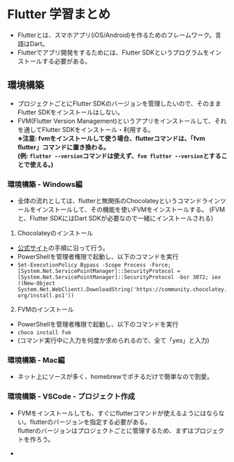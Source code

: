# Flutter 学習まとめ

- Flutterとは、スマホアプリ(iOS/Android)を作るためのフレームワーク。言語はDart。
- Flutterでアプリ開発をするためには、Flutter SDKというプログラムをインストールする必要がある。

## 環境構築

- プロジェクトごとにFlutter SDKのバージョンを管理したいので、そのままFlutter SDKをインストールはしない。
- FVM(Flutter Version Management)というアプリをインストールして、それを通してFlutter SDKをインストール・利用する。  
**※注意: fvmをインストールして使う場合、flutterコマンドは、「fvm flutter」コマンドに置き換わる。**  
**(例: `flutter --version`コマンドは使えず、`fvm flutter --version`とすることで使える。)**

### 環境構築 - Windows編

- 全体の流れとしては、flutterと無関係のChocolateyというコマンドラインツールをインストールして、その機能を使いFVMをインストールする。
(FVMと、Flutter SDKにはDart SDKが必要なので一緒にインストールされる)

1. Chocolateyのインストール
  - [公式サイト](https://chocolatey.org/install#individual)の手順に沿って行う。
  - PowerShellを管理者権限で起動し、以下のコマンドを実行
  - `Set-ExecutionPolicy Bypass -Scope Process -Force; [System.Net.ServicePointManager]::SecurityProtocol = [System.Net.ServicePointManager]::SecurityProtocol -bor 3072; iex ((New-Object System.Net.WebClient).DownloadString('https://community.chocolatey.org/install.ps1'))`
2. FVMのインストール
  - PowerShellを管理者権限で起動し、以下のコマンドを実行
  - `choco install fvm`
  - (コマンド実行中に入力を何度か求められるので、全て「yes」と入力)

### 環境構築 - Mac編

- ネット上にソースが多く、homebrewでポチるだけで簡単なので割愛。

### 環境構築 - VSCode - プロジェクト作成

- FVMをインストールしても、すぐにflutterコマンドが使えるようにはならない。flutterのバージョンを指定する必要がある。  
flutterのバージョンはプロジェクトごとに管理するため、まずはプロジェクトを作ろう。

- 

